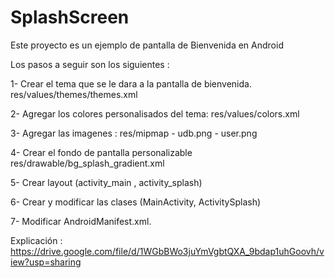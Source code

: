 # SplashScreen
Este proyecto es un ejemplo de pantalla de Bienvenida en Android

Los pasos a seguir son los siguientes :

1- Crear el tema que se le dara a la pantalla de bienvenida.
   res/values/themes/themes.xml     

2- Agregar los colores personalisados del tema:
    res/values/colors.xml 

 3- Agregar las imagenes : res/mipmap 
    - udb.png
    - user.png

4- Crear el fondo de pantalla personalizable 
   res/drawable/bg_splash_gradient.xml   
        
5- Crear layout (activity_main , activity_splash)

6- Crear y modificar las clases (MainActivity, ActivitySplash)

7- Modificar AndroidManifest.xml.


Explicación : https://drive.google.com/file/d/1WGbBWo3juYmVgbtQXA_9bdap1uhGoovh/view?usp=sharing


   
   
